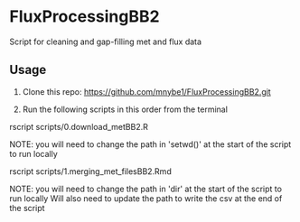 # FluxProcessingBB2

Script for cleaning and gap-filling met and flux data

## Usage

1. Clone this repo: https://github.com/mnybe1/FluxProcessingBB2.git

2. Run the following scripts in this order from the terminal 

rscript scripts/0.download_metBB2.R 

NOTE: you will need to change the path in 'setwd()' at the start of the script to run locally


rscript scripts/1.merging_met_filesBB2.Rmd

NOTE: you will need to change the path in 'dir' at the start of the script to run locally
Will also need to update the path to write the csv at the end of the script